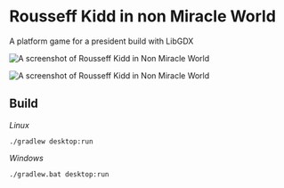 # Rousseff Kidd in non Miracle World

A platform game for a president build with LibGDX

![A screenshot of Rousseff Kidd in Non Miracle World](https://raw.githubusercontent.com/tapiocalabs/rousseff-kidd-in-non-miracle-world/master/rousseff-in-nonmiracle-world-1.png)

![A screenshot of Rousseff Kidd in Non Miracle World](https://raw.githubusercontent.com/tapiocalabs/rousseff-kidd-in-non-miracle-world/master/rousseff-in-nonmiracle-world-2.png)

## Build

*Linux*
```
./gradlew desktop:run
```

*Windows*
```
./gradlew.bat desktop:run
```
